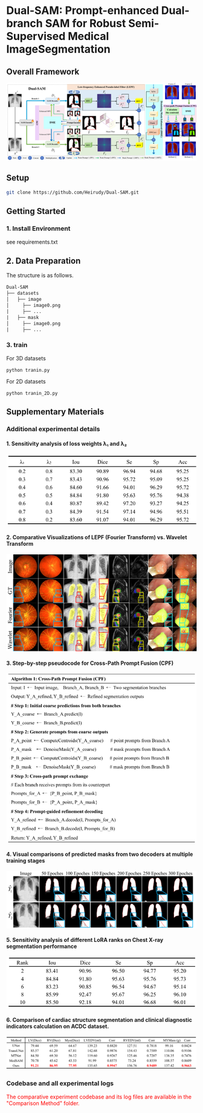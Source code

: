 # Dual-SAM: Prompt-enhanced Dual-branch SAM for Robust Semi-Supervised Medical ImageSegmentation


## Overall Framework ##
![image](https://github.com/Heirudy/Dual-SAM/blob/main/image/image7.png)


## Setup
```bash
git clone https://github.com/Heirudy/Dual-SAM.git
```

##  Getting Started

### 1. Install Environment

see requirements.txt

## 2. Data Preparation

The structure is as follows.
```
Dual-SAM
├── datasets
│   ├── image
│     ├── image0.png
|     ├── ...
|   ├── mask
│     ├── image0.png
|     ├── ...
```

### 3. train
For 3D datasets
```
python tranin.py 
```
For 2D datasets
```
python tranin_2D.py 
```

##  Supplementary Materials


### Additional experimental details
#### 1. Sensitivity analysis of loss weights λ₁ and λ₂

![image](https://github.com/Heirudy/Dual-SAM/blob/main/image/image1.png)


#### 2. Comparative Visualizations of LEPF (Fourier Transform) vs. Wavelet Transform

![image](https://github.com/Heirudy/Dual-SAM/blob/main/image/image2.png)


#### 3. Step-by-step pseudocode for Cross-Path Prompt Fusion (CPF)

![image](https://github.com/Heirudy/Dual-SAM/blob/main/image/image3.png)


#### 4. Visual comparisons of predicted masks from two decoders at multiple training stages

![image](https://github.com/Heirudy/Dual-SAM/blob/main/image/image4.png)


#### 5. Sensitivity analysis of different LoRA ranks on Chest X-ray segmentation performance

![image](https://github.com/Heirudy/Dual-SAM/blob/main/image/image5.png)


#### 6. Comparison of cardiac structure segmentation and clinical diagnostic indicators calculation on ACDC dataset. 

![image](https://github.com/Heirudy/Dual-SAM/blob/main/image/image6.png)



### Codebase and all experimental logs
<span style="color:red">The comparative experiment codebase and its log files are available in the "Comparison Method" folder.</span>  


